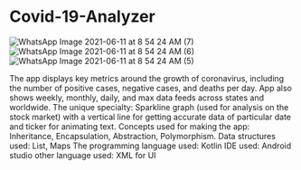 # Covid-19-Analyzer

![WhatsApp Image 2021-06-11 at 8 54 24 AM (7)](https://user-images.githubusercontent.com/66914544/121627201-8cbb7c80-ca94-11eb-96c1-303a9c0e9d91.jpeg)
![WhatsApp Image 2021-06-11 at 8 54 24 AM (6)](https://user-images.githubusercontent.com/66914544/121627210-8deca980-ca94-11eb-87d3-066716bdf769.jpeg)
![WhatsApp Image 2021-06-11 at 8 54 24 AM (5)](https://user-images.githubusercontent.com/66914544/121627211-8deca980-ca94-11eb-9c1b-08161576f251.jpeg)


The app displays key metrics around the growth of coronavirus, including the number of positive cases, negative cases, and deaths per day.
App also shows weekly, monthly, daily, and max data feeds across states and worldwide.
The unique specialty: Sparkline graph (used for analysis on the stock market) with a vertical line for getting accurate data of particular date and ticker for animating text.
Concepts used for making the app: Inheritance, Encapsulation, Abstraction, Polymorphism.
Data structures used: List, Maps
The programming language used: Kotlin
IDE used: Android studio
other language used: XML for UI
